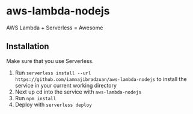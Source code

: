 # aws-lambda-nodejs
AWS Lambda + Serverless = Awesome


## Installation

Make sure that you use Serverless.

1. Run `serverless install --url https://github.com/iamnajibradzuan/aws-lambda-nodejs` to install the service in your current working directory
2. Next up cd into the service with `aws-lambda-nodejs`
3. Run `npm install`
4. Deploy with `serverless deploy`


